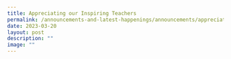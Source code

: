 ```yaml
---
title: Appreciating our Inspiring Teachers
permalink: /announcements-and-latest-happenings/announcements/appreciating-our-inspiring-teachers/
date: 2023-03-20
layout: post
description: ""
image: ""
---
```

